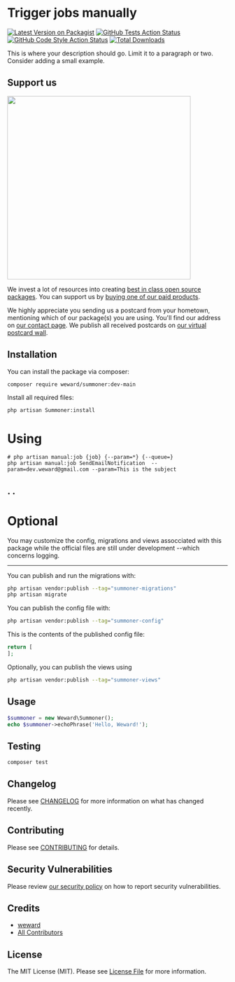 # Trigger jobs manually

[![Latest Version on Packagist](https://img.shields.io/packagist/v/weward/summoner.svg?style=flat-square)](https://packagist.org/packages/weward/summoner)
[![GitHub Tests Action Status](https://img.shields.io/github/actions/workflow/status/weward/summoner/run-tests.yml?branch=main&label=tests&style=flat-square)](https://github.com/weward/summoner/actions?query=workflow%3Arun-tests+branch%3Amain)
[![GitHub Code Style Action Status](https://img.shields.io/github/actions/workflow/status/weward/summoner/fix-php-code-style-issues.yml?branch=main&label=code%20style&style=flat-square)](https://github.com/weward/summoner/actions?query=workflow%3A"Fix+PHP+code+style+issues"+branch%3Amain)
[![Total Downloads](https://img.shields.io/packagist/dt/weward/summoner.svg?style=flat-square)](https://packagist.org/packages/weward/summoner)

This is where your description should go. Limit it to a paragraph or two. Consider adding a small example.

## Support us

[<img src="https://github-ads.s3.eu-central-1.amazonaws.com/Summoner.jpg?t=1" width="419px" />](https://spatie.be/github-ad-click/Summoner)

We invest a lot of resources into creating [best in class open source packages](https://spatie.be/open-source). You can support us by [buying one of our paid products](https://spatie.be/open-source/support-us).

We highly appreciate you sending us a postcard from your hometown, mentioning which of our package(s) you are using. You'll find our address on [our contact page](https://spatie.be/about-us). We publish all received postcards on [our virtual postcard wall](https://spatie.be/open-source/postcards).

## Installation

You can install the package via composer:

```bash
composer require weward/summoner:dev-main
```

Install all required files:

```bash
php artisan Summoner:install
```

# Using 

```
# php artisan manual:job {job} {--param=*} {--queue=}
php artisan manual:job SendEmailNotification  --param=dev.weward@gmail.com --param=This is the subject 

```





.
.
---


# Optional 

You may customize the config, migrations and views assocciated with this package while the official files are still under development --which concerns logging.


---

You can publish and run the migrations with:

```bash
php artisan vendor:publish --tag="summoner-migrations"
php artisan migrate
```

You can publish the config file with:

```bash
php artisan vendor:publish --tag="summoner-config"
```

This is the contents of the published config file:

```php
return [
];
```

Optionally, you can publish the views using

```bash
php artisan vendor:publish --tag="summoner-views"
```

## Usage

```php
$summoner = new Weward\Summoner();
echo $summoner->echoPhrase('Hello, Weward!');
```

## Testing

```bash
composer test
```

## Changelog

Please see [CHANGELOG](CHANGELOG.md) for more information on what has changed recently.

## Contributing

Please see [CONTRIBUTING](CONTRIBUTING.md) for details.

## Security Vulnerabilities

Please review [our security policy](../../security/policy) on how to report security vulnerabilities.

## Credits

- [weward](https://github.com/weward)
- [All Contributors](../../contributors)

## License

The MIT License (MIT). Please see [License File](LICENSE.md) for more information.
